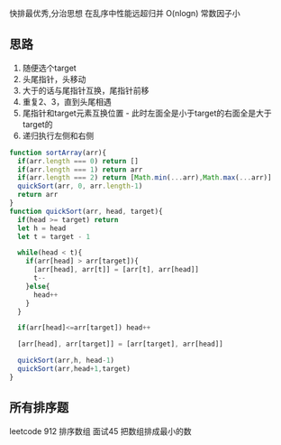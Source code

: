 快排最优秀,分治思想
在乱序中性能远超归并
O(nlogn) 常数因子小

## 思路
1. 随便选个target
2. 头尾指针，头移动
3. 大于的话与尾指针互换，尾指针前移
4. 重复2、3，直到头尾相遇
5. 尾指针和target元素互换位置 - 此时左面全是小于target的右面全是大于target的
6. 递归执行左侧和右侧

```js
function sortArray(arr){
  if(arr.length === 0) return []
  if(arr.length === 1) return arr
  if(arr.length === 2) return [Math.min(...arr),Math.max(...arr)]
  quickSort(arr, 0, arr.length-1)
  return arr
}
function quickSort(arr, head, target){
  if(head >= target) return
  let h = head
  let t = target - 1

  while(head < t){
    if(arr[head] > arr[target]){
      [arr[head], arr[t]] = [arr[t], arr[head]]
      t--
    }else{
      head++
    }
  }

  if(arr[head]<=arr[target]) head++

  [arr[head], arr[target]] = [arr[target], arr[head]]

  quickSort(arr,h, head-1)
  quickSort(arr,head+1,target)
}
```

## 所有排序题
leetcode 912 排序数组
面试45 把数组排成最小的数